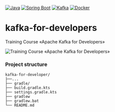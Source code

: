 [![Java](https://img.shields.io/badge/Java-E43222??style=for-the-badge&logo=openjdk&logoColor=FFFFFF)](https://www.java.com/)
[![Spring Boot](https://img.shields.io/badge/Spring_Boot-FFFFFF??style=for-the-badge&logo=Spring)](https://spring.io/projects/spring-boot/)
[![Kafka](https://img.shields.io/badge/Kafka-000000??style=for-the-badge&logo=apachekafka)](https://kafka.apache.org/)
[![Docker](https://img.shields.io/badge/Docker-0E2B62??style=for-the-badge&logo=Docker&logoColor=FFFFFF)](https://www.docker.com/)
# kafka-for-developers
Training Course «Apache Kafka for Developers»

<img src="https://i.postimg.cc/3xsw3Jdh/kafka-cover.png" alt="Training Course «Apache Kafka for Developers»" />

### Project structure
```
kafka-for-developer/
├──...
├── gradle/
├── build.gradle.kts
├── settings.gradle.kts
├── gradlew
├── gradlew.bat
└── README.md
```

